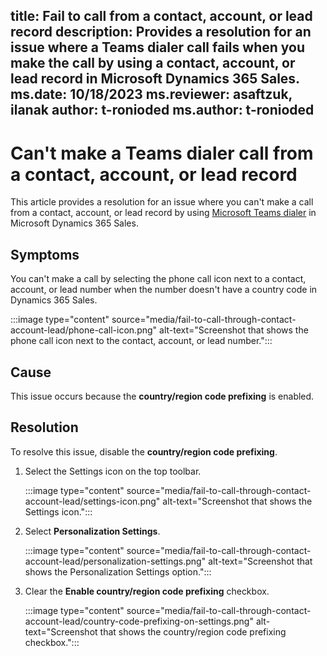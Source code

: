 title: Fail to call from a contact, account, or lead record
description: Provides a resolution for an issue where a Teams dialer call fails when you make the call by using a contact, account, or lead record in Microsoft Dynamics 365 Sales.
ms.date: 10/18/2023
ms.reviewer: asaftzuk, ilanak
author: t-ronioded
ms.author: t-ronioded
---
# Can't make a Teams dialer call from a contact, account, or lead record

This article provides a resolution for an issue where you can't make a call from a contact, account, or lead record by using [Microsoft Teams dialer](/dynamics365/sales/configure-microsoft-teams-dialer) in Microsoft Dynamics 365 Sales.

## Symptoms

You can't make a call by selecting the phone call icon next to a contact, account, or lead number when the number doesn't have a country code in Dynamics 365 Sales.

:::image type="content" source="media/fail-to-call-through-contact-account-lead/phone-call-icon.png" alt-text="Screenshot that shows the phone call icon next to the contact, account, or lead number.":::

## Cause

This issue occurs because the **country/region code prefixing** is enabled.

## Resolution

To resolve this issue, disable the **country/region code prefixing**.

1. Select the Settings icon on the top toolbar.

   :::image type="content" source="media/fail-to-call-through-contact-account-lead/settings-icon.png" alt-text="Screenshot that shows the Settings icon.":::

2. Select **Personalization Settings**.

   :::image type="content" source="media/fail-to-call-through-contact-account-lead/personalization-settings.png" alt-text="Screenshot that shows the Personalization Settings option.":::

3. Clear the **Enable country/region code prefixing** checkbox.

   :::image type="content" source="media/fail-to-call-through-contact-account-lead/country-code-prefixing-on-settings.png" alt-text="Screenshot that shows the country/region code prefixing checkbox.":::
